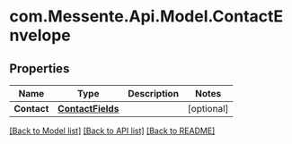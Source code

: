 # com.Messente.Api.Model.ContactEnvelope
## Properties

Name | Type | Description | Notes
------------ | ------------- | ------------- | -------------
**Contact** | [**ContactFields**](.md) |  | [optional] 

[[Back to Model list]](../README.md#documentation-for-models) [[Back to API list]](../README.md#documentation-for-api-endpoints) [[Back to README]](../README.md)

